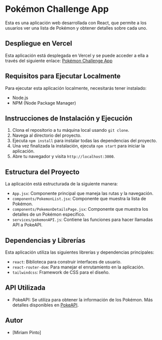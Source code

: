 # Pokémon Challenge App

Esta es una aplicación web desarrollada con React, que permite a los usuarios ver una lista de Pokémon y obtener detalles sobre cada uno.

## Despliegue en Vercel

Esta aplicación está desplegada en Vercel y se puede acceder a ella a través del siguiente enlace: [Pokémon Challenge App](https://pokemon-challenge-opcv7n0cu-mimi0311s-projects.vercel.app/)

## Requisitos para Ejecutar Localmente

Para ejecutar esta aplicación localmente, necesitarás tener instalado:

- Node.js
- NPM (Node Package Manager)

## Instrucciones de Instalación y Ejecución

1. Clona el repositorio a tu máquina local usando `git clone`.
2. Navega al directorio del proyecto.
3. Ejecuta `npm install` para instalar todas las dependencias del proyecto.
4. Una vez finalizada la instalación, ejecuta `npm start` para iniciar la aplicación.
5. Abre tu navegador y visita `http://localhost:3000`.

## Estructura del Proyecto

La aplicación está estructurada de la siguiente manera:

- `App.jsx`: Componente principal que maneja las rutas y la navegación.
- `components/PokemonList.jsx`: Componente que muestra la lista de Pokémon.
- `components/PokemonDetailsPage.jsx`: Componente que muestra los detalles de un Pokémon específico.
- `services/pokemonAPI.js`: Contiene las funciones para hacer llamadas API a PokeAPI.

## Dependencias y Librerías

Esta aplicación utiliza las siguientes librerías y dependencias principales:

- `react`: Biblioteca para construir interfaces de usuario.
- `react-router-dom`: Para manejar el enrutamiento en la aplicación.
- `tailwindcss`: Framework de CSS para el diseño.

## API Utilizada

- PokeAPI: Se utiliza para obtener la información de los Pokémon. Más detalles disponibles en [PokeAPI](https://pokeapi.co).

## Autor

- [Miriam Pinto]


